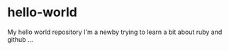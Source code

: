 # hello-world
My hello world repository
I'm a newby trying to learn a bit about ruby and github ...
